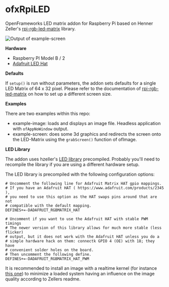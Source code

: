 # ofxRpiLED

OpenFrameworks LED matrix addon for Raspberry Pi based on Henner Zeller's [rpi-rgb-led-matrix][led-lib] library. 

![Output of example-screen](https://raw.githubusercontent.com/urshofer/ofxRpiLED/master/example-screen.gif)

**Hardware**

- Raspberry PI Model B / 2
- [Adafruit LED Hat][ada-hat]

**Defaults**

If ```setup()``` is run without parameters, the addon sets defaults for a single LED Matrix of 64 x 32 pixel. Please refer to the documentation of [rpi-rgb-led-matrix][led-lib] on how to set up a different screen size.

**Examples**

There are two examples within this repo:

- example-image: loads and displays an image file. Headless application with ```ofAppNoWindow``` output.
- example-screen: does some 3d graphics and redirects the screen onto the LED-Matrix using the ```grabScreen()``` function of ofImage.

**LED Library**

The addon uses hzeller's [LED library][led-lib] precompiled. Probably you'll need to recompile the library if you are using a different hardware setup.

The LED library is precompiled with the following configuration options:

```
# Uncomment the following line for Adafruit Matrix HAT gpio mappings.
# If you have an Adafruit HAT ( https://www.adafruit.com/products/2345 ),
# you need to use this option as the HAT swaps pins around that are not
# compatible with the default mapping.
DEFINES+=-DADAFRUIT_RGBMATRIX_HAT

# Uncomment if you want to use the Adafruit HAT with stable PWM timings
# The newer version of this library allows for much more stable (less flicker)
# output, but it does not work with the Adafruit HAT unless you do a
# simple hardware hack on them: connectk GPIO 4 (OE) with 18; they have
# convenient solder holes on the board.
# Then uncomment the following define.
DEFINES+=-DADAFRUIT_RGBMATRIX_HAT_PWM
```

It is recommended to install an image with a realtime kernel (for instance [this one][emlid-rt]) to minimize a loaded system having an influence on the image quality according to Zellers readme.

[ada-hat]: https://www.adafruit.com/products/2345/
[led-lib]: https://github.com/hzeller/rpi-rgb-led-matrix/
[emlid-rt]: http://docs.emlid.com/Downloads/Real-time-Linux-RPi2/
